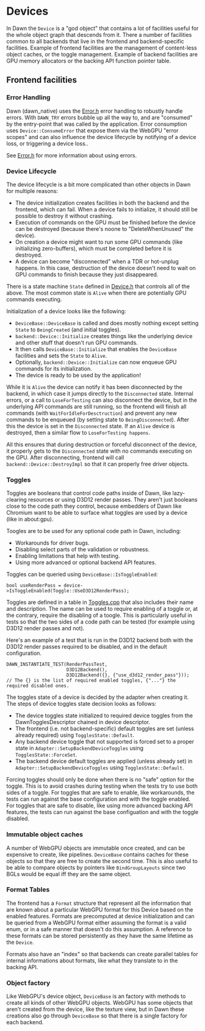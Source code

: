 # Devices

In Dawn the `Device` is a "god object" that contains a lot of facilities useful for the whole object graph that descends from it.
There a number of facilities common to all backends that live in the frontend and backend-specific facilities.
Example of frontend facilities are the management of content-less object caches, or the toggle management.
Example of backend facilities are GPU memory allocators or the backing API function pointer table.

## Frontend facilities

### Error Handling

Dawn (dawn_native) uses the [Error.h](../src/dawn/native/Error.h) error handling to robustly handle errors.
With `DAWN_TRY` errors bubble up all the way to, and are "consumed" by the entry-point that was called by the application.
Error consumption uses `Device::ConsumeError` that expose them via the WebGPU "error scopes" and can also influence the device lifecycle by notifying of a device loss, or triggering a device loss..

See [Error.h](../src/dawn/native/Error.h) for more information about using errors.

### Device Lifecycle

The device lifecycle is a bit more complicated than other objects in Dawn for multiple reasons:

 - The device initialization creates facilities in both the backend and the frontend, which can fail.
   When a device fails to initialize, it should still be possible to destroy it without crashing.
 - Execution of commands on the GPU must be finished before the device can be destroyed (because there's noone to "DeleteWhenUnused" the device).
 - On creation a device might want to run some GPU commands (like initializing zero-buffers), which must be completed before it is destroyed.
 - A device can become "disconnected" when a TDR or hot-unplug happens.
   In this case, destruction of the device doesn't need to wait on GPU commands to finish because they just disappeared.

There is a state machine `State` defined in [Device.h](../src/dawn/native/Device.h) that controls all of the above.
The most common state is `Alive` when there are potentially GPU commands executing.

Initialization of a device looks like the following:

 - `DeviceBase::DeviceBase` is called and does mostly nothing except setting `State` to `BeingCreated` (and initial toggles).
 - `backend::Device::Initialize` creates things like the underlying device and other stuff that doesn't run GPU commands.
 - It then calls `DeviceBase::Initialize` that enables the `DeviceBase` facilities and sets the `State` to `Alive`.
 - Optionally, `backend::Device::Initialize` can now enqueue GPU commands for its initialization.
 - The device is ready to be used by the application!

While it is `Alive` the device can notify it has been disconnected by the backend, in which case it jumps directly to the `Disconnected` state.
Internal errors, or a call to `LoseForTesting` can also disconnect the device, but in the underlying API commands are still running, so the frontend will finish all commands (with `WaitForIdleForDesctruction`) and prevent any new commands to be enqueued (by setting state to `BeingDisconnected`).
After this the device is set in the `Disconnected` state.
If an `Alive` device is destroyed, then a similar flow to `LoseForTesting happens`.

All this ensures that during destruction or forceful disconnect of the device, it properly gets to the `Disconnected` state with no commands executing on the GPU.
After disconnecting, frontend will call `backend::Device::DestroyImpl` so that it can properly free driver objects.

### Toggles

Toggles are booleans that control code paths inside of Dawn, like lazy-clearing resources or using D3D12 render passes.
They aren't just booleans close to the code path they control, because embedders of Dawn like Chromium want to be able to surface what toggles are used by a device (like in about:gpu).

Toogles are to be used for any optional code path in Dawn, including:

 - Workarounds for driver bugs.
 - Disabling select parts of the validation or robustness.
 - Enabling limitations that help with testing.
 - Using more advanced or optional backend API features.

Toggles can be queried using `DeviceBase::IsToggleEnabled`:
```
bool useRenderPass = device->IsToggleEnabled(Toggle::UseD3D12RenderPass);
```

Toggles are defined in a table in [Toggles.cpp](../src/dawn/native/Toggles.cpp) that also includes their name and description.
The name can be used to require enabling of a toggle or, at the contrary, require the disabling of a toogle.
This is particularly useful in tests so that the two sides of a code path can be tested (for example using D3D12 render passes and not).

Here's an example of a test that is run in the D3D12 backend both with the D3D12 render passes required to be disabled, and in the default configuration.
```
DAWN_INSTANTIATE_TEST(RenderPassTest,
                      D3D12Backend(),
                      D3D12Backend({}, {"use_d3d12_render_pass"}));
// The {} is the list of required enabled toggles, {"..."} the required disabled ones.
```

The toggles state of a device is decided by the adapter when creating it. The steps of device toggles state decision looks as follows:

 - The device toggles state initialized to required device toggles from the DawnTogglesDescriptor chained in device descriptor.
 - The frontend (i.e. not backend-specific) default toggles are set (unless already required) using `TogglesState::Default`.
 - Any backend device toggle that not supported is forced set to a proper state in `Adapter::SetupBackendDeviceToggles` using `TogglesState::ForceSet`.
 - The backend device default toggles are applied (unless already set) in `Adapter::SetupBackendDeviceToggles` using `TogglesState::Default`.

Forcing toggles should only be done when there is no "safe" option for the toggle.
This is to avoid crashes during testing when the tests try to use both sides of a toggle.
For toggles that are safe to enable, like workarounds, the tests can run against the base configuration and with the toggle enabled.
For toggles that are safe to disable, like using more advanced backing API features, the tests can run against the base configuation and with the toggle disabled.

### Immutable object caches

A number of WebGPU objects are immutable once created, and can be expensive to create, like pipelines.
`DeviceBase` contains caches for these objects so that they are free to create the second time.
This is also useful to be able to compare objects by pointers like `BindGroupLayouts` since two BGLs would be equal iff they are the same object.

### Format Tables

The frontend has a `Format` structure that represent all the information that are known about a particular WebGPU format for this Device based on the enabled features.
Formats are precomputed at device initialization and can be queried from a WebGPU format either assuming the format is a valid enum, or in a safe manner that doesn't do this assumption.
A reference to these formats can be stored persistently as they have the same lifetime as the `Device`.

Formats also have an "index" so that backends can create parallel tables for internal informations about formats, like what they translate to in the backing API.

### Object factory

Like WebGPU's device object, `DeviceBase` is an factory with methods to create all kinds of other WebGPU objects.
WebGPU has some objects that aren't created from the device, like the texture view, but in Dawn these creations also go through `DeviceBase` so that there is a single factory for each backend.
